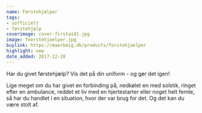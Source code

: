 ```yaml
---
name: Førstehjælper
tags:
- uofficielt
- førstehjælp
coverimage: cover-firstaid1.jpg
image: foerstehjaelper.jpg
buylink: https://maerkmig.dk/products/forstehjaelper
highlight: new
date_added: 2017-12-28
---
```

Har du givet førstehjælp? Vis det på din uniform - og gør det igen!

Lige meget om du har givet en forbinding på, nedkølet en med solstik, ringet efter en ambulance, reddet et liv med en hjertestarter eller noget helt femte, så har du handlet i en situation, hvor der var brug for det. Og det kan du være stolt af.

